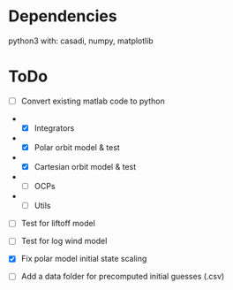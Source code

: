 # Dependencies
python3 with: casadi, numpy, matplotlib

# ToDo
- [ ] Convert existing matlab code to python
- - [x] Integrators
- - [x] Polar orbit model & test
- - [x] Cartesian orbit model & test
- - [ ] OCPs
- - [ ] Utils

- [ ] Test for liftoff model
- [ ] Test for log wind model

- [x] Fix polar model initial state scaling

- [ ] Add a data folder for precomputed initial guesses (.csv)